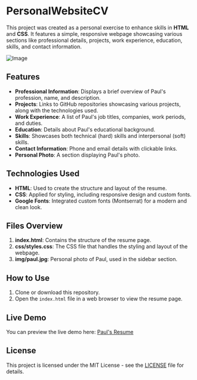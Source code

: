 # PersonalWebsiteCV

This project was created as a personal exercise to enhance skills in **HTML** and **CSS**. It features a simple, responsive webpage showcasing various sections like professional details, projects, work experience, education, skills, and contact information.

![Image](https://github.com/user-attachments/assets/575d0c6c-48d8-4774-8be8-a78a3fe21d9b)


## Features

- **Professional Information**: Displays a brief overview of Paul's profession, name, and description.
- **Projects**: Links to GitHub repositories showcasing various projects, along with the technologies used.
- **Work Experience**: A list of Paul's job titles, companies, work periods, and duties.
- **Education**: Details about Paul's educational background.
- **Skills**: Showcases both technical (hard) skills and interpersonal (soft) skills.
- **Contact Information**: Phone and email details with clickable links.
- **Personal Photo**: A section displaying Paul's photo.

## Technologies Used

- **HTML**: Used to create the structure and layout of the resume.
- **CSS**: Applied for styling, including responsive design and custom fonts.
- **Google Fonts**: Integrated custom fonts (Montserrat) for a modern and clean look.

## Files Overview

1. **index.html**: Contains the structure of the resume page.
2. **css/styles.css**: The CSS file that handles the styling and layout of the webpage.
3. **img/paul.jpg**: Personal photo of Paul, used in the sidebar section.

## How to Use

1. Clone or download this repository.
2. Open the `index.html` file in a web browser to view the resume page.

## Live Demo

You can preview the live demo here: [Paul's Resume](https://paulmusquaro.github.io/PersonalWebsiteCV/)

## License

This project is licensed under the MIT License - see the [LICENSE](LICENSE) file for details.
